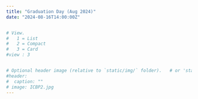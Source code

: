 ```yaml
---
title: "Graduation Day (Aug 2024)"
date: "2024-08-16T14:00:00Z"


# View.
#   1 = List
#   2 = Compact
#   3 = Card
#view : 3


# Optional header image (relative to `static/img/` folder).   # or 'static/media' folder ?
#header:
#  caption: ""
# image: ICBP2.jpg
---
```


